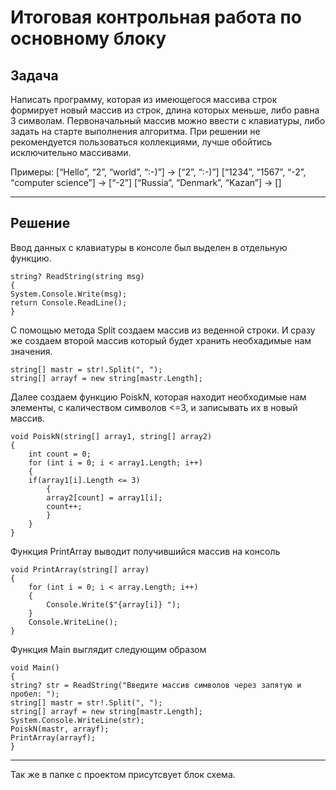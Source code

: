 # Итоговая контрольная работа по основному блоку
## Задача
Написать программу, которая из имеющегося массива строк формирует новый массив из строк, длина которых меньше, либо равна 3 символам. Первоначальный массив можно ввести с клавиатуры, либо задать на старте выполнения алгоритма. При решении не рекомендуется пользоваться коллекциями, лучше обойтись исключительно массивами.

Примеры:
[“Hello”, “2”, “world”, “:-)”] → [“2”, “:-)”]
[“1234”, “1567”, “-2”, “computer science”] → [“-2”]
[“Russia”, “Denmark”, “Kazan”] → []

---

## Решение 
Ввод данных с клавиатуры в консоле был выделен в отдельную функцию.

```
string? ReadString(string msg)
{
System.Console.Write(msg);
return Console.ReadLine(); 
}
```
С помощью метода Split создаем массив из веденной строки.
И сразу же создаем второй массив который будет хранить необхадимые нам значения.

```
string[] mastr = str!.Split(", ");
string[] arrayf = new string[mastr.Length];
```

Далее создаем функцию PoiskN, которая находит необходимые нам элементы, с каличеством символов <=3, и записывать их в новый массив. 

```
void PoiskN(string[] array1, string[] array2)
{
    int count = 0;
    for (int i = 0; i < array1.Length; i++)
    {
    if(array1[i].Length <= 3)
        {
        array2[count] = array1[i];
        count++;
        }
    }
}
```

Функция PrintArray выводит получившийся массив на консоль

```
void PrintArray(string[] array)
{
    for (int i = 0; i < array.Length; i++)
    {
        Console.Write($"{array[i]} ");
    }
    Console.WriteLine();
}
```

Функция Main выглядит следующим образом

```
void Main()
{
string? str = ReadString("Введите массив символов через запятую и пробел: ");
string[] mastr = str!.Split(", ");
string[] arrayf = new string[mastr.Length];
System.Console.WriteLine(str);
PoiskN(mastr, arrayf);
PrintArray(arrayf);
}
```

---

Так же в папке с проектом присутсвует блок схема.